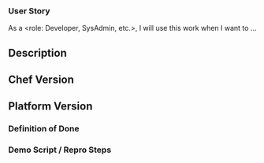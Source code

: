 ### User Story
As a <role: Developer, SysAdmin, etc.>, I will use this work when I want to ...

## Description
<!--- Briefly describe the issue -->

## Chef Version
<!--- Tell us which version of chef-client, chef-server, or ChefDK you need docs for) -->

## Platform Version
<!--- Tell us which Operating System distribution and version you're running Chef on. -->

### Definition of Done

### Demo Script / Repro Steps
